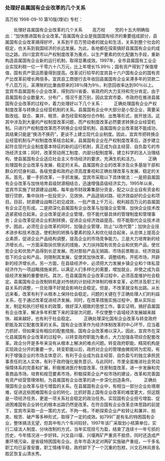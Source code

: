 ### 处理好县属国有企业改革的几个关系
高万权
1998-09-10
第10版(理论)
专栏：

　　处理好县属国有企业改革的几个关系
　　高万权
　　党的十五大明确指出：“加快推进国有企业改革。”县属国有企业是我国国有经济的重要组成部分，县属国有企业改革搞得好坏，关系到千百万劳动者的就业和生活，关系到整个社会的稳定，也关系到我国经济的长远发展。为此，各地都在探索搞好县属国有企业的成功之路。四川宜宾市以产权制度改革为重点，以生产要素的优化配置为手段，重新构造县属国有企业新的运行机制，取得显著成效。1997年，全市县属国有工业企业实现利税一亿一千零六十八万元，比上年增长15.99％；国有资产得到了保值增值，国有资产营运质量得到提高。改革试行较早的宜宾县十六户国有企业的国有资产比改革前增长两倍多。宜宾县工商银行去年收回县属国有企业呆滞多年的贷款二千八百万元，呆滞账的比重由原来的38％降为9％，利息回收率达到90％以上。宜宾市县属国有小企业改革，得到四川省委、省政府的大力支持和充分肯定。由于县属国有企业数量大、分布广，情况千差万别，因此宜宾市委、市政府在推进县属国有企业改革的过程中，着力处理好以下几个关系：
　　正确处理国有企业产权制度改革与转换企业经营机制的关系。县属国有企业中大部分是小型企业，需要采取改组、联合、兼并、租赁、承包经营和股份合作制、出售等形式，放开放活。这其中涉及到大量的产权制度改革问题，而产权制度改革必然要求转换企业经营机制。只进行产权制度改革而不转换企业经营机制，县属国有企业改革就不能成功，其结果只能是“换汤不换药”，更谈不上建立现代企业制度。因此，宜宾市把转换企业经营机制与产权制度改革结合起来，县属国有企业在产权制度改革后，逐步建立起符合现代企业制度基本特征的新的运行机制，真正成为自主经营、自负盈亏的市场经济主体；同时，改革劳动用工制度、内部分配制度等，建立科学的法人治理结构，使县属国有企业适应社会主义市场经济的要求，充满生机和活力。
　　正确处理国有企业改革与发展、稳定的关系。县属国有企业的改革涉及众多基层干部和群众的切身利益。各级党委和政府必须高度重视和正确处理改革与发展、稳定的关系。首先，要一手抓改革，一手抓发展。宜宾市采取以下具体做法：一是把县属国有企业改革与加快培育县级财源相结合，迅速增强县级经济实力。1995年以来，宜宾市实施了财源建设战略，每年由市财政筹集部分资金，配之以企业自有资金和银行贷款，集中扶持一批投资少、见效快、产品适销对路、经济效益好的企业和项目。目前，财源建设战略已初见成效，一批产值上千万元、税利超百万元的县属国有企业正在形成。二是把深化县属国有企业改革与加强企业管理、加快企业技术改造紧密结合起来。企业改革促进企业管理，但不能代替具体的管理制度和管理事务；企业改革促进企业机制转换，促进企业经济效益提高，但不能取代企业技术进步。因此，必须在企业改革的同时，加强企业管理，防止“以改代管”；加快企业技术进步和技术改造，使机制的转换与要素的投入和优化结合起来，从总体上提高企业素质，促进企业产品结构调整，提高企业的市场竞争能力。三是大力培育新的经济增长点。一方面采取扶优限劣的措施，大力扶持国有优势企业和优势产品，使优势企业和优势产品得到长足发展。而对那些产品无销路、市场前景黯淡、经济效益低下的企业和产品，则限制其发展，促使其加快改革，调整结构，开拓市场，开辟新的经济增长点。另一方面，在县级经济中，必须把大力发展乡镇企业和个体私营经济作为一项战略措施来抓，以满足人们多样化的需要，增加就业，并使之成为县级经济发展的重要依托。其次，在县属国有企业改革过程中，必须高度维护社会稳定。县属国有企业改制转机是对传统的计划经济体制的根本变革，必然涉及职工利益关系的调整，一旦处理不好就会影响社会稳定。但是，不改革就没有出路。从长远来看，改革有利于从根本上保持社会稳定。问题的关键在于正确处理人们的利益关系，在于通过改革促进经济发展。同时，在改革措施实施过程中，要从实际出发，制定和执行好相关的政策，做好深入细致的思想工作。事实证明，搞好县属国有企业改革，解决多年积累下来的深层次问题，不仅使整个县域经济发展越来越快、越来越好，也有利于社会稳定。
　　正确处理深化国有企业改革与转变政府职能及其它配套改革的关系。国有企业改革作为经济体制改革的中心环节，应当着力抓好，但如果没有相应的配套措施，国有企业改革难以深入。因此，宜宾市在深化县属国有企业改革的过程中，以转变政府职能为重点，大力加强各项综合配套改革。政企分开是多年来没有从根本上解决的难点问题。转变政府职能、精简机构是实现政企分开的重要一步。转变职能以后，政府对企业的管理由微观转为宏观，有利于增强企业的市场主体意识，有利于企业成为自主经营、自负盈亏的独立承担民事责任的法人实体，有利于政府强化服务意识。与此同时，市里全面推进社会劳动保障体系的完善和扩展，积极推进医疗制度改革、住房制度改革，进一步发展和完善商品市场，培育和规范要素市场，积极探索企业产权市场的建设，改革和完善国有资产经营管理体制，为县属国有企业改革的进一步深化创造条件。
　　正确处理国有企业改革与扭亏增盈的关系。在县属国有企业中，有相当一部分企业处境艰难，促进这些困难国有企业的转化，比抓好面上国有企业改革的难度更大，但这既是一项经济任务，更是一项关系社会稳定的政治任务。实现国有企业扭亏增盈、促进困难国有企业转化的根本出路仍然是改革。在符合国有企业改革总体思路的前提下，宜宾市采取一企一策的方式，不拘一格，不断探索企业产权转让和兼并、拍卖、租赁、破产等多种形式，取得了一定的成效。如799厂是有名的特困国有企业，整体搞活无望，但其中有六个车间较好。1997年该厂采取划小核算单位，实行二级法人制度、分块改制的方式，当年实现扭亏为盈，结束了连续十一年亏损的历史，今年情况进一步好转。兴文县川堰、兴堰两矿严重资不抵债，同时还造成严重环境污染，是省级特困国有企业。去年市县决定对两矿实施破产重组，一千多名职工均已妥善安置，职工情绪平稳，政府卸下了一个沉重的包袱，兴文石林风景名胜区恢复山清水秀。
